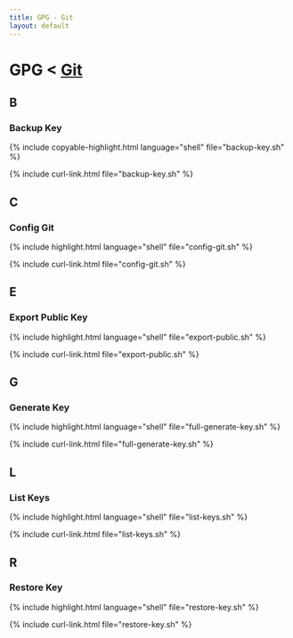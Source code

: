 ```yaml
---
title: GPG - Git
layout: default
---
```


# GPG < [Git](../)

## B

### Backup Key

{% include copyable-highlight.html 
    language="shell"
    file="backup-key.sh"
%}

{% include curl-link.html file="backup-key.sh" %}

## C

### Config Git

{% include highlight.html 
    language="shell"
    file="config-git.sh"
%}

{% include curl-link.html file="config-git.sh" %}

## E

### Export Public Key

{% include highlight.html 
    language="shell"
    file="export-public.sh"
%}

{% include curl-link.html file="export-public.sh" %}

## G

### Generate Key

{% include highlight.html 
    language="shell"
    file="full-generate-key.sh"
%}

{% include curl-link.html file="full-generate-key.sh" %}

## L

### List Keys

{% include highlight.html 
    language="shell"
    file="list-keys.sh"
%}

{% include curl-link.html file="list-keys.sh" %}

## R

### Restore Key

{% include highlight.html 
    language="shell"
    file="restore-key.sh"
%}

{% include curl-link.html file="restore-key.sh" %}
